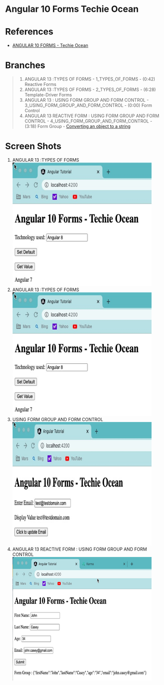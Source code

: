 # Angular 10 Forms Techie Ocean

# References
* [ANGULAR 10 FORMS - Techie Ocean](https://www.youtube.com/playlist?list=PL9Osfv2HEXE2IDfYv6ORboNc4I-5Vp7cw)

# Branches
> 1. ANGULAR 13 :TYPES OF FORMS  - 1_TYPES_OF_FORMS - (0:42) Reactive Forms
> 2. ANGULAR 13 :TYPES OF FORMS  - 2_TYPES_OF_FORMS - (6:28) Template-Driver Forms
> 3. ANGULAR 13 : USING FORM GROUP AND FORM CONTROL - 3_USING_FORM_GROUP_AND_FORM_CONTROL - (0:00)  Form Control
> 4. ANGULAR 13 REACTIVE FORM : USING FORM GROUP AND FORM CONTROL - 4_USING_FORM_GROUP_AND_FORM_CONTROL - (3:18)  Form Group - [Converting an object to a string](https://stackoverflow.com/questions/5612787/converting-an-object-to-a-string)

# Screen Shots 

1.  ANGULAR 13 :TYPES OF FORMS                 
    <img
    src="https://github.com/johnnycowboy3033/github-resources/blob/main/Angular-10-Forms-Techie-Ocean/2_TYPES_OF_FORMS.jpg"
    alt="2_TYPES_OF_FORMS"
    style="width:450px;height:400px;">
2. ANGULAR 13 :TYPES OF FORMS              
   <img
   src="https://github.com/johnnycowboy3033/github-resources/blob/main/Angular-10-Forms-Techie-Ocean/2_TYPES_OF_FORMS.jpg"
   alt="2_TYPES_OF_FORMS"
   style="width:450px;height:400px;">
3. USING FORM GROUP AND FORM CONTROL                                   
   <img
   src="https://github.com/johnnycowboy3033/github-resources/blob/main/Angular-10-Forms-Techie-Ocean/3_USING_FORM_GROUP_AND_FORM_CONTROL.jpg"
   alt="3_USING_FORM_GROUP_AND_FORM_CONTROL"
   style="width:450px;height:400px;">
4. ANGULAR 13 REACTIVE FORM : USING FORM GROUP AND FORM CONTROL                     
   <img
   src="https://github.com/johnnycowboy3033/github-resources/blob/main/Angular-10-Forms-Techie-Ocean/4_USING_FORM_GROUP_AND_FORM_CONTROL.jpg"
   alt="4_USING_FORM_GROUP_AND_FORM_CONTROL"
   style="width:450px;height:400px;">
